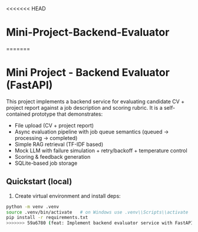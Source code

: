 <<<<<<< HEAD
# Mini-Project-Backend-Evaluator
=======
# Mini Project - Backend Evaluator (FastAPI)

This project implements a backend service for evaluating candidate CV + project report against a job description and scoring rubric. It is a self-contained prototype that demonstrates:

- File upload (CV + project report)
- Async evaluation pipeline with job queue semantics (queued -> processing -> completed)
- Simple RAG retrieval (TF-IDF based)
- Mock LLM with failure simulation + retry/backoff + temperature control
- Scoring & feedback generation
- SQLite-based job storage

## Quickstart (local)

1. Create virtual environment and install deps:
```bash
python -m venv .venv
source .venv/bin/activate   # on Windows use .venv\\Scripts\\activate
pip install -r requirements.txt
>>>>>>> 59a6780 (feat: Implement backend evaluator service with FastAPI)
